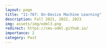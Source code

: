 ```yaml
---
layout: page
title: "11-767: On-Device Machine Learning"
description: Fall 2021, 2022, 2023
img: assets/img/odml3.png
redirect: https://cmu-odml.github.io/
importance: 2
category: Past
---
```

